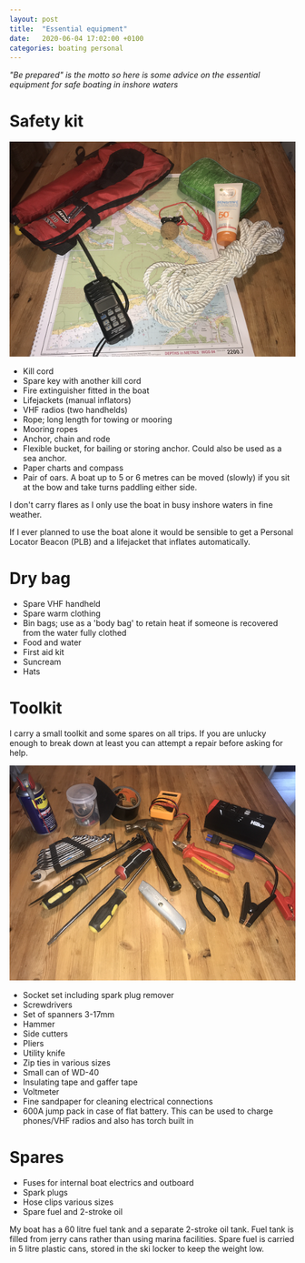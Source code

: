 ```yaml
---
layout: post
title:  "Essential equipment"
date:   2020-06-04 17:02:00 +0100
categories: boating personal
---
```

*"Be prepared" is the motto so here is some advice on the essential equipment for safe boating in inshore waters*

# Safety kit

![Safety kit](/images/safety.png)

- Kill cord
- Spare key with another kill cord
- Fire extinguisher fitted in the boat
- Lifejackets (manual inflators)
- VHF radios (two handhelds)
- Rope; long length for towing or mooring
- Mooring ropes
- Anchor, chain and rode
- Flexible bucket, for bailing or storing anchor. Could also be used as a sea anchor.
- Paper charts and compass
- Pair of oars. A boat up to 5 or 6 metres can be moved (slowly) if you sit at the bow and take turns paddling either side.

I don't carry flares as I only use the boat in busy inshore waters in fine weather.

If I ever planned to use the boat alone it would be sensible to get a Personal Locator Beacon (PLB) and a lifejacket that inflates automatically.

# Dry bag
- Spare VHF handheld
- Spare warm clothing
- Bin bags; use as a 'body bag' to retain heat if someone is recovered from the water fully clothed
- Food and water
- First aid kit
- Suncream
- Hats

# Toolkit
I carry a small toolkit and some spares on all trips. If you are unlucky enough to break down at least you can attempt a repair before asking for help.

![Essential tools](/images/tools.png)

- Socket set including spark plug remover
- Screwdrivers
- Set of spanners 3-17mm
- Hammer
- Side cutters
- Pliers
- Utility knife
- Zip ties in various sizes
- Small can of WD-40
- Insulating tape and gaffer tape
- Voltmeter
- Fine sandpaper for cleaning electrical connections
- 600A jump pack in case of flat battery. This can be used to charge phones/VHF radios and also has torch built in

# Spares
- Fuses for internal boat electrics and outboard
- Spark plugs
- Hose clips various sizes
- Spare fuel and 2-stroke oil

My boat has a 60 litre fuel tank and a separate 2-stroke oil tank. Fuel tank is filled from jerry cans rather than using marina facilities. Spare fuel is carried in 5 litre plastic cans, stored in the ski locker to keep the weight low.
